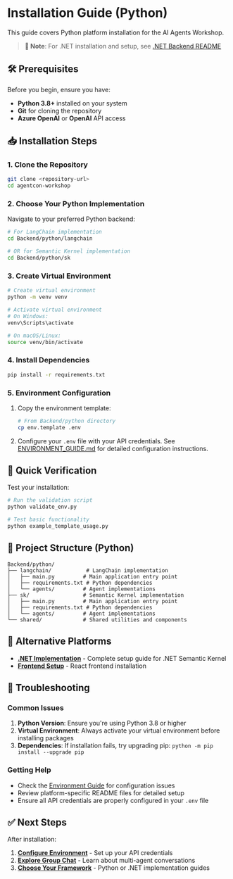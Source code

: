 # Installation Guide (Python)

This guide covers Python platform installation for the AI Agents Workshop.

> **📌 Note**: For .NET installation and setup, see [.NET Backend README](../Backend/dotnet/sk/README.md)

## 🛠️ Prerequisites

Before you begin, ensure you have:
- **Python 3.8+** installed on your system
- **Git** for cloning the repository
- **Azure OpenAI** or **OpenAI** API access

## 📥 Installation Steps

### 1. Clone the Repository

```bash
git clone <repository-url>
cd agentcon-workshop
```

### 2. Choose Your Python Implementation

Navigate to your preferred Python backend:

```bash
# For LangChain implementation
cd Backend/python/langchain

# OR for Semantic Kernel implementation  
cd Backend/python/sk
```

### 3. Create Virtual Environment

```bash
# Create virtual environment
python -m venv venv

# Activate virtual environment
# On Windows:
venv\Scripts\activate

# On macOS/Linux:
source venv/bin/activate
```

### 4. Install Dependencies

```bash
pip install -r requirements.txt
```

### 5. Environment Configuration

1. Copy the environment template:
   ```bash
   # From Backend/python directory
   cp env.template .env
   ```

2. Configure your `.env` file with your API credentials. See [ENVIRONMENT_GUIDE.md](ENVIRONMENT_GUIDE.md) for detailed configuration instructions.

## 🚀 Quick Verification

Test your installation:

```bash
# Run the validation script
python validate_env.py

# Test basic functionality
python example_template_usage.py
```

## 📂 Project Structure (Python)

```
Backend/python/
├── langchain/           # LangChain implementation
│   ├── main.py         # Main application entry point
│   ├── requirements.txt # Python dependencies
│   └── agents/         # Agent implementations
├── sk/                 # Semantic Kernel implementation
│   ├── main.py         # Main application entry point
│   ├── requirements.txt # Python dependencies
│   └── agents/         # Agent implementations
└── shared/             # Shared utilities and components
```

## 🔧 Alternative Platforms

- **[.NET Implementation](../Backend/dotnet/sk/README.md)** - Complete setup guide for .NET Semantic Kernel
- **[Frontend Setup](../frontend/)** - React frontend installation

## 🐛 Troubleshooting

### Common Issues

1. **Python Version**: Ensure you're using Python 3.8 or higher
2. **Virtual Environment**: Always activate your virtual environment before installing packages
3. **Dependencies**: If installation fails, try upgrading pip: `python -m pip install --upgrade pip`

### Getting Help

- Check the [Environment Guide](ENVIRONMENT_GUIDE.md) for configuration issues
- Review platform-specific README files for detailed setup
- Ensure all API credentials are properly configured in your `.env` file

## ✅ Next Steps

After installation:
1. **[Configure Environment](ENVIRONMENT_GUIDE.md)** - Set up your API credentials
2. **[Explore Group Chat](GROUP_CHAT.md)** - Learn about multi-agent conversations
3. **[Choose Your Framework](../README.md#quick-start)** - Python or .NET implementation guides
